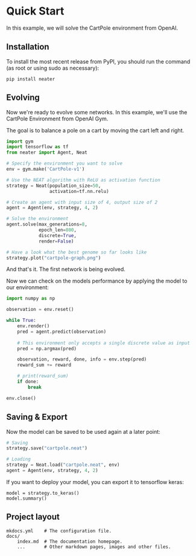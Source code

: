 # Quick Start

In this example, we will solve the CartPole environment from OpenAI.

## Installation

To install the most recent release from PyPI, you should run the command (as root or using sudo as necessary):

````
pip install neater
````

## Evolving
Now we're ready to evolve some networks.
In this example, we'll use the CartPole Environment from OpenAI Gym.

The goal is to balance a pole on a cart by moving the cart left and right.

```python
import gym
import tensorflow as tf
from neater import Agent, Neat

# Specify the environment you want to solve
env = gym.make('CartPole-v1')

# Use the NEAT algorithm with ReLU as activation function
strategy = Neat(population_size=50,
                activation=tf.nn.relu)

# Create an agent with input size of 4, output size of 2
agent = Agent(env, strategy, 4, 2)

# Solve the environment
agent.solve(max_generations=8,
            epoch_len=800,
            discrete=True,
            render=False)

# Have a look what the best genome so far looks like
strategy.plot("cartpole-graph.png")
```

And that's it. The first network is being evolved.

Now we can check on the models performance by applying the model to our environment:

```python
import numpy as np

observation = env.reset()

while True:
    env.render()
    pred = agent.predict(observation)
    
    # This environment only accepts a single discrete value as input
    pred = np.argmax(pred)

    observation, reward, done, info = env.step(pred)
    reward_sum += reward

    # print(reward_sum)
    if done:
        break

env.close()
```

## Saving & Export

Now the model can be saved to be used again at a later point:

```python
# Saving
strategy.save("cartpole.neat")

# Loading
strategy = Neat.load("cartpole.neat", env)
agent = Agent(env, strategy, 4, 2)
```

If you want to deploy your model, you can export it to tensorflow keras:

```
model = strategy.to_keras()
model.summary()
```
## Project layout

    mkdocs.yml    # The configuration file.
    docs/
        index.md  # The documentation homepage.
        ...       # Other markdown pages, images and other files.
